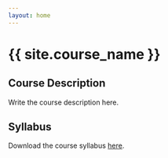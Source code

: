 ```yaml
---
layout: home
---
```

<!---This is the landing page--->

# {{ site.course_name }}

## Course Description

Write the course description here.

## Syllabus

Download the course syllabus [here](files/syllabus.txt). 

<br>
